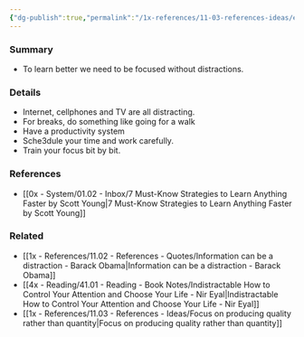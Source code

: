 ```yaml
---
{"dg-publish":true,"permalink":"/1x-references/11-03-references-ideas/eliminate-distractions-to-learn-something-new/","title":"Eliminate distractions to learn something new","dgShowBacklinks":false}
---
```



### Summary
- To learn better we need to be focused without distractions.

### Details
- Internet, cellphones and TV are all distracting.
- For breaks, do something like going for a walk
- Have a productivity system
- Sche3dule your time and work carefully.
- Train your focus bit by bit.

### References
- [[0x - System/01.02 - Inbox/7 Must-Know Strategies to Learn Anything Faster by Scott Young\|7 Must-Know Strategies to Learn Anything Faster by Scott Young]]

### Related
- [[1x - References/11.02 - References - Quotes/Information can be a distraction - Barack Obama\|Information can be a distraction - Barack Obama]]
- [[4x - Reading/41.01 - Reading - Book Notes/Indistractable How to Control Your Attention and Choose Your Life - Nir Eyal\|Indistractable How to Control Your Attention and Choose Your Life - Nir Eyal]]
- [[1x - References/11.03 - References - Ideas/Focus on producing quality rather than quantity\|Focus on producing quality rather than quantity]]
